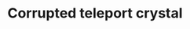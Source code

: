 ---
layout: item
title: Corrupted teleport crystal
item-id: 23858
datatable: true
id: 23858
name: "Corrupted teleport crystal"
members: true
lowalch: null
highalch: null
examine: "A corrupted crystal enchanted to return the user to the start of the Gauntlet."
monsters:
  - id: 9040
    name: "Corrupted Rat"
    members: true
    combat_level: 34
    wiki_url: "https://oldschool.runescape.wiki/w/Corrupted_Rat"
    drops:
      - quantity: "1"
        rarity: 0.03125
        drop_requirements: null
  - id: 9041
    name: "Corrupted Spider"
    members: true
    combat_level: 32
    wiki_url: "https://oldschool.runescape.wiki/w/Corrupted_Spider"
    drops:
      - quantity: "1"
        rarity: 0.03125
        drop_requirements: null
  - id: 9042
    name: "Corrupted Bat"
    members: true
    combat_level: 48
    wiki_url: "https://oldschool.runescape.wiki/w/Corrupted_Bat"
    drops:
      - quantity: "1"
        rarity: 0.03125
        drop_requirements: null
  - id: 9043
    name: "Corrupted Unicorn"
    members: true
    combat_level: 64
    wiki_url: "https://oldschool.runescape.wiki/w/Corrupted_Unicorn"
    drops:
      - quantity: "1"
        rarity: 0.03125
        drop_requirements: null
  - id: 9044
    name: "Corrupted Scorpion"
    members: true
    combat_level: 89
    wiki_url: "https://oldschool.runescape.wiki/w/Corrupted_Scorpion"
    drops:
      - quantity: "1"
        rarity: 0.03125
        drop_requirements: null
  - id: 9045
    name: "Corrupted Wolf"
    members: true
    combat_level: 102
    wiki_url: "https://oldschool.runescape.wiki/w/Corrupted_Wolf"
    drops:
      - quantity: "1"
        rarity: 0.03125
        drop_requirements: null
  - id: 9046
    name: "Corrupted Bear"
    members: true
    combat_level: 258
    wiki_url: "https://oldschool.runescape.wiki/w/Corrupted_Bear"
    drops:
      - quantity: "1"
        rarity: 0.03125
        drop_requirements: null
  - id: 9047
    name: "Corrupted Dragon"
    members: true
    combat_level: 258
    wiki_url: "https://oldschool.runescape.wiki/w/Corrupted_Dragon"
    drops:
      - quantity: "1"
        rarity: 0.03125
        drop_requirements: null
  - id: 9048
    name: "Corrupted Dark Beast"
    members: true
    combat_level: 258
    wiki_url: "https://oldschool.runescape.wiki/w/Corrupted_Dark_Beast"
    drops:
      - quantity: "1"
        rarity: 0.03125
        drop_requirements: null
---
